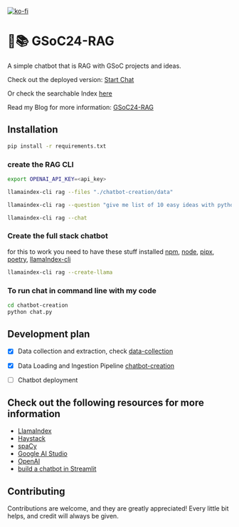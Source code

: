 [![ko-fi](https://ko-fi.com/img/githubbutton_sm.svg)](https://ko-fi.com/H2H5VAL6E)

# 🦙📚 GSoC24-RAG

A simple chatbot that is RAG with GSoC projects and ideas.

Check out the deployed version: [Start Chat](https://gsoc24-rag-hyxf679pnpv7t8xhfslpqt.streamlit.app/)

Or check the searchable Index [here](https://dashboard.algolia.com/interface-demos/5d1ea5de-51d8-4739-9acc-9ef76387fe28?)

Read my Blog for more information: [GSoC24-RAG](https://medium.com/@mohammed.binbasri/gsoc-2024-chatbot-with-the-power-of-rag-and-find-the-perfect-match-3b4aa5f04f1b)

## Installation
```bash
pip install -r requirements.txt
```


### create the RAG CLI

```bash
export OPENAI_API_KEY=<api_key>

llamaindex-cli rag --files "./chatbot-creation/data"

llamaindex-cli rag --question "give me list of 10 easy ideas with python and Machine Learning?"

llamaindex-cli rag --chat
```

### Create the full stack chatbot

for this to work you need to have these stuff installed [npm](https://www.npmjs.com/get-npm), [node](https://nodejs.org/en/download/), [pipx](https://pypa.github.io/pipx/), [poetry](https://python-poetry.org/docs/), [llamaIndex-cli](https://docs.llamaindex.ai/en/stable/use_cases/q_and_a/rag_cli.html)


```bash
llamaindex-cli rag --create-llama
```

### To run chat in command line with my code

```bash
cd chatbot-creation
python chat.py
```


## Development plan

- [x] Data collection and extraction, check [data-collection](./data-collection)
- [x] Data Loading and Ingestion Pipeline [chatbot-creation](./chatbot-creation)
- [ ] Chatbot deployment


## Check out the following resources for more information

- [LlamaIndex](https://docs.llamaindex.ai/en/stable/index.html)
- [Haystack](https://docs.haystack.deepset.ai/docs/intro)
- [spaCy](https://spacy.io/usage/large-language-models)
- [Google AI Studio](https://aistudio.google.com/)
- [OpenAI](https://platform.openai.com/)
- [build a chatbot in Streamlit](https://blog.streamlit.io/build-a-chatbot-with-custom-data-sources-powered-by-llamaindex/)

## Contributing

Contributions are welcome, and they are greatly appreciated! Every little bit helps, and credit will always be given.
